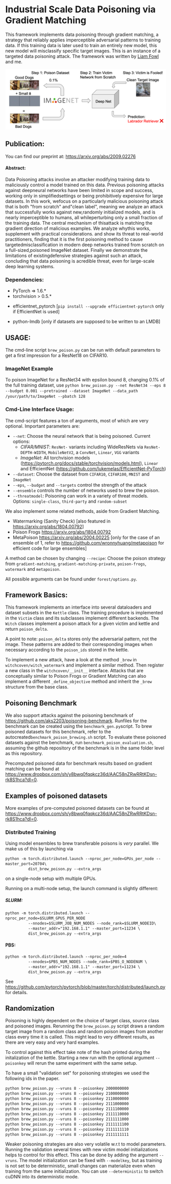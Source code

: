 # Industrial Scale Data Poisoning via Gradient Matching


This framework implements data poisoning through gradient matching, a strategy that reliably applies imperceptible adversarial patterns to training data. If this training data is later used to train an entirely new model, this new model will misclassify specific target images. This is an instance of a targeted data poisoning attack.
The framework was written by [Liam Fowl](https://github.com/lhfowl) and me.

![Teaser](imgs/pipeline1.png "Poisoning via Gradient Matching")

## Publication:
You can find our preprint at: https://arxiv.org/abs/2009.02276

#### Abstract:
Data Poisoning attacks involve an attacker modifying training data to maliciously control a model trained on this data.  Previous poisoning attacks against deepneural networks have been limited in scope and success, working only in simplifiedsettings or being prohibitively expensive for large datasets.   In this work,  wefocus on a particularly malicious poisoning attack that is both "from scratch" and"clean label", meaning we analyze an attack that successfully works against new,randomly initialized models, and is nearly imperceptible to humans, all whileperturbing only a small fraction of the training data. The central mechanism of thisattack is matching the gradient direction of malicious examples. We analyze whythis works, supplement with practical considerations. and show its threat to real-world practitioners, finding that it is the first poisoning method to cause targetedmisclassification in modern deep networks trained from scratch on a full-sized,poisoned ImageNet dataset.  Finally we demonstrate the limitations of existingdefensive strategies against such an attack, concluding that data poisoning is acredible threat, even for large-scale deep learning systems.


### Dependencies:
* PyTorch => 1.6.*
* torchvision > 0.5.*
- efficientnet_pytorch [```pip install --upgrade efficientnet-pytorch``` only if EfficientNet is used]
* python-lmdb [only if datasets are supposed to be written to an LMDB]


## USAGE:

The cmd-line script ```brew_poison.py``` can be run with default parameters to get a first impression for a ResNet18 on CIFAR10.

### ImageNet Example
To poison ImageNet for a ResNet34 with epsilon bound 8, changing 0.1% of the full training dataset, use
```python brew_poison.py --net ResNet34 --eps 8 --budget 0.001 --pretrained --dataset ImageNet --data_path /your/path/to/ImageNet --pbatch 128 ```

### Cmd-Line Interface Usage:

The cmd-script features a ton of arguments, most of which are very optional. Important parameters are:
* ```--net```: Choose the neural network that is being poisoned. Current options:
    - *CIFAR/MNIST*: ```ResNet-``` variants including WideResNets via ```ResNet-DEPTH-WIDTH```, ```MobileNetV2```, a ```ConvNet```, ```Linear```, ```VGG``` variants
    - *ImageNet*: All torchvision models (https://pytorch.org/docs/stable/torchvision/models.html), ```Linear``` and EfficientNet (https://github.com/lukemelas/EfficientNet-PyTorch)
* ```--dataset```: Choose the dataset from ```CIFAR10```, ```CIFAR100```, ```MNIST``` and ```ImageNet```
* ```--eps```, ```--budget``` and ```--targets``` control the strength of the attack
* ```--ensemble``` controls the number of networks used to brew the poison.
* ```--threatmodel```: Poisoning can work in a variety of threat models. Options: ```single-class```, ```third-party``` and ```random-subset```


We also implement some related methods, aside from Gradient Matching.
* Watermarking (Sanity Check) [also featured in https://arxiv.org/abs/1804.00792]
* Poison Frogs https://arxiv.org/abs/1804.00792
* MetaPoison https://arxiv.org/abs/2004.00225 [only for the case of an ensemble of 1, refer to https://github.com/wronnyhuang/metapoison for efficient code for large ensembles]

A method can be chosen by changing ```--recipe```: Choose the poison strategy from ```gradient-matching```, ```gradient-matching-private```, ```poison-frogs```, ```watermark``` and ```metapoison```.

All possible arguments can be found under ```forest/options.py```.


## Framework Basics:

This framework implements an interface into several dataloaders and dataset subsets in the ```Kettle``` class.
The training procedure is implemented in the ```Victim``` class and its subclasses implement different backends.
The ```Witch``` classes implement a poison attack for a given victim and kettle and return ```poison_delta```.

A point to note: ```poison_delta``` stores only the adversarial pattern, not the image. These patterns are added to their
corresponding images when necessary according to the ```poison_ids``` stored in the kettle.


To implement a new attack, have a look at the method ```_brew``` in ```witchcoven/witch_watermark``` and implement a
similar method. Then register a new class in the ```witchcoven/__init__``` interface. Attacks that are conceptually similar to Poison Frogs or Gradient Matching can also implement a different ```_define_objective``` method and inherit the ```_brew``` structure from the base class.


## Poisoning Benchmark
We also support attacks against the poisoning benchmark of https://github.com/aks2203/poisoning-benchmark. Runfiles for the benchmark can be created using the ```benchmark_gen.py```script. To brew poisoned datasets for this benchmark, refer to the autocreated```benchmark_poison_brewing.sh``` script. To evaluate these poisoned datasets against the benchmark, run ```benchmark_poison_evaluation.sh```, assuming the github repository of the benchmark is in the same folder level as this repository.


Precomputed poisoned data for benchmark results based on gradient matching can be found at https://www.dropbox.com/sh/y8bwq0fqqkcz36d/AAC58nZRwRRtKDsn-rk8S1hca?dl=0.

## Examples of poisoned datasets

More examples of pre-computed poisoned datasets can be found at
https://www.dropbox.com/sh/y8bwq0fqqkcz36d/AAC58nZRwRRtKDsn-rk8S1hca?dl=0.


### Distributed Training

Using model ensembles to brew transferable poisons is *very* parallel. We make us of this by launching via
```
python -m torch.distributed.launch --nproc_per_node=GPUs_per_node --master_port=20704\
          dist_brew_poison.py --extra_args
```
on a single-node setup with multiple GPUs.

Running on a multi-node setup, the launch command is slightly different:
##### SLURM:
```
python -m torch.distributed.launch --nproc_per_node=$SLURM_GPUS_PER_NODE
          --nnodes=$SLURM_JOB_NUM_NODES --node_rank=$SLURM_NODEID\
          --master_addr="192.168.1.1" --master_port=11234 \
          dist_brew_poison.py --extra_args
```

#### PBS:
```
python -m torch.distributed.launch --nproc_per_node=4
          --nnodes=$PBS_NUM_NODES --node_rank=$PBS_O_NODENUM \
          --master_addr="192.168.1.1" --master_port=11234 \
          dist_brew_poison.py --extra_args
```
See https://github.com/pytorch/pytorch/blob/master/torch/distributed/launch.py for details.

## Randomization

Poisoning is highly dependent on the choice of target class, source class and poisoned images. Rerunning the ```brew_poison.py``` script draws a random target image from a random class and random poison images from another class every time it is called. This might lead to very different results, as there are very easy and very hard examples.

To control against this effect take note of the hash printed during the initalization of the kettle. Starting a new run with the optional argument ```--poisonkey``` will rerun the same experiment with the same setup.


To have a small "validation set" for poisoning strategies we used the following ids in the paper.

```
python brew_poison.py --vruns 8 --poisonkey 2000000000
python brew_poison.py --vruns 8 --poisonkey 2100000000
python brew_poison.py --vruns 8 --poisonkey 2110000000
python brew_poison.py --vruns 8 --poisonkey 2111000000
python brew_poison.py --vruns 8 --poisonkey 2111100000
python brew_poison.py --vruns 8 --poisonkey 2111110000
python brew_poison.py --vruns 8 --poisonkey 2111111000
python brew_poison.py --vruns 8 --poisonkey 2111111100
python brew_poison.py --vruns 8 --poisonkey 2111111110
python brew_poison.py --vruns 8 --poisonkey 2111111111
```

Weaker poisoning strategies are also very volatile w.r.t to model parameters. Running the validation several times with new victim model initializations helps to control for this effect. This can be done by adding the argument ```--vruns```.
The model initialization can be fixed with ```--modelkey```, but as training is not set to be deterministic, small changes can materialize even when training from the same initialization. You can use ```--deterministic``` to switch cuDNN into its deterministic mode.
